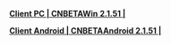 **[Client PC | CNBETAWin 2.1.51 |  ](https://autopatchcn.bhsr.com/client/beta/20240322124944_scfGE0xJXlWtoJ1r/StarRail_2.1.51.zip)**

**[Client Android | CNBETAAndroid 2.1.51 | ](https://autopatchcn.bhsr.com/client/beta/20240322125035_Um0sEGeUMgiNovaM/StarRail_2.1.51.apk)**
